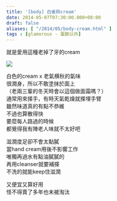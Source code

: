 ```yaml
---
title: '[body] 白雀羚cream'
date: 2014-05-07T07:30:00.000+08:00
draft: false
aliases: [ "/2014/05/body-cream.html" ]
tags : [glamorous - 蛋臉以外]
---
```


就是愛用這種老掉了牙的cream  

[![](https://4.bp.blogspot.com/-_vUKy8pa4hc/XDGn-0IpB7I/AAAAAAAAEl8/hONyv7JsNtsrS6CVyEcc5SS8-Gxk---1ACLcBGAs/s640/8.jpg)](https://4.bp.blogspot.com/-_vUKy8pa4hc/XDGn-0IpB7I/AAAAAAAAEl8/hONyv7JsNtsrS6CVyEcc5SS8-Gxk---1ACLcBGAs/s1600/8.jpg)

白色的cream x 老氣横秋的氣味  
很潤身，所以不敢塗抹於面上  
（老兩三輩的冬天時會以這個做面霜嗎？）  
通常用來搽手，有時天氣乾燥就搽埋手臂  
雖然味道真的有點不恭維  
不過也算散得快  
要麼每人路過的時候  
都覺得我有陣老人味就不太好吧  
  
滋潤度足卻不會太黏膩  
當hand cream用後不影響工作  
唯獨再過水有點油膩膩的  
再用cleanser就要補搽  
不洗的就能keep住滋潤  
  
又便宜又算好用  
怪不得賣了多年也未被淘汰